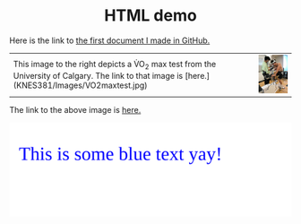<h1 align="center">HTML demo</h1> 

Here is the link to [the first document I made in GitHub.](readme.md)  

<table>
  <tr>
    <td style="text-align: left; vertical-align: middle;">
      This image to the right depicts a V&#775;O<sub>2</sub> max test from the University of Calgary. The link to that image is [here.](KNES381/Images/VO2maxtest.jpg)
    </td>
    <td style="text-align: right; vertical-align: middle;">
      <img src="Images/VO2maxtest.jpg" width="200" />
    </td>
  </tr>
</table>

The link to the above image is [here.](KNES381/Images/VO2maxtest.jpg)

<img src="https://raw.githubusercontent.com/sarafrostad/KNES381/main/Images/colouredtext.svg">

